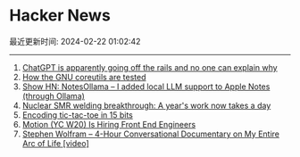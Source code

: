 # Hacker News

最近更新时间: 2024-02-22 01:02:42

--- 
1. [ChatGPT is apparently going off the rails and no one can explain why](https://twitter.com/seanw_m/status/1760115118690509168) 
2. [How the GNU coreutils are tested](http://www.pixelbeat.org/docs/coreutils-testing.html) 
3. [Show HN: NotesOllama – I added local LLM support to Apple Notes (through Ollama)](https://smallest.app/notesollama/) 
4. [Nuclear SMR welding breakthrough: A year's work now takes a day](https://newatlas.com/energy/nuclear-reactor-weld-one-day/) 
5. [Encoding tic-tac-toe in 15 bits](https://cbarrick.dev/posts/2024/02/19/tic-tac-toe) 
6. [Motion (YC W20) Is Hiring Front End Engineers](https://jobs.ashbyhq.com/motion/4f5f6a29-3af0-4d79-99a4-988ff7c5ba05?utm_source=hn) 
7. [Stephen Wolfram – 4-Hour Conversational Documentary on My Entire Arc of Life [video]](https://www.youtube.com/watch?v=VOFSllSc354) 
